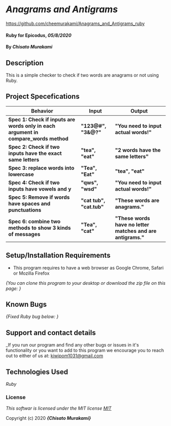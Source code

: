 # _Anagrams and Antigrams_

https://github.com/cheemurakami/Anagrams_and_Antigrams_ruby

#### Ruby for Epicodus, _05/8/2020_

#### By _**Chisato Murakami**_

## Description
This is a simple checker to check if two words are anagrams or not using Ruby.

## Project Specefications

|  Behavior                 |  Input  | Output
|---------------------------|---------|-------
| **Spec 1: Check if inputs are words only in each argument in compare_words method**| **"123@#", "3&@?"**| **"You need to input actual words!"**
| **Spec 2: Check if two inputs have the exact same letters**| **"tea", "eat"** | **"2 words have the same letters"**
| **Spec 3: replace words into lowercase**| **"Tea", "Eat"** | **"tea", "eat"**
| **Spec 4: Check if two inputs have vowels and y** | **"qws", "wsd"**| **"You need to input actual words!"**
| **Spec 5: Remove if words have spaces and punctuations** | **"cat tub", "cat.tub"** |**"These words are anagrams."**
| **Spec 6: combine two methods to show 3 kinds of messages** | **"Tea", "cat"** |**"These words have no letter matches and are antigrams."**



## Setup/Installation Requirements

* This program requires to have a web browser as Google Chrome, Safari or Mozilla Firefox

_{You can clone this program to your desktop or download the zip file on this page: }_

## Known Bugs

_{Fixed Ruby bug below:
  }_

## Support and contact details

_If you run our program and find any other bugs or issues in it's functionality or you want to add to this program we encourage you to reach out to either of us at: kiwipom1031@gmail.com

## Technologies Used

_Ruby_

### License

*This softwar is licensed under the MIT license [MIT](https://en.wikipedia.org/wiki/MIT_License)*

Copyright (c) 2020 **_{Chisato Murakami}_**
